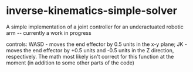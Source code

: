 # inverse-kinematics-simple-solver

A simple implementation of a joint controller for an underactuated 
robotic arm -- currently a work in progress

controls: 
WASD - moves the end effector by 0.5 units in the x-y plane;
JK - moves the end effector by +0.5 units and -0.5 units in the Z direction,
	respectively. The math most likely isn't correct for this function at the
	moment (in addition to some other parts of the code)